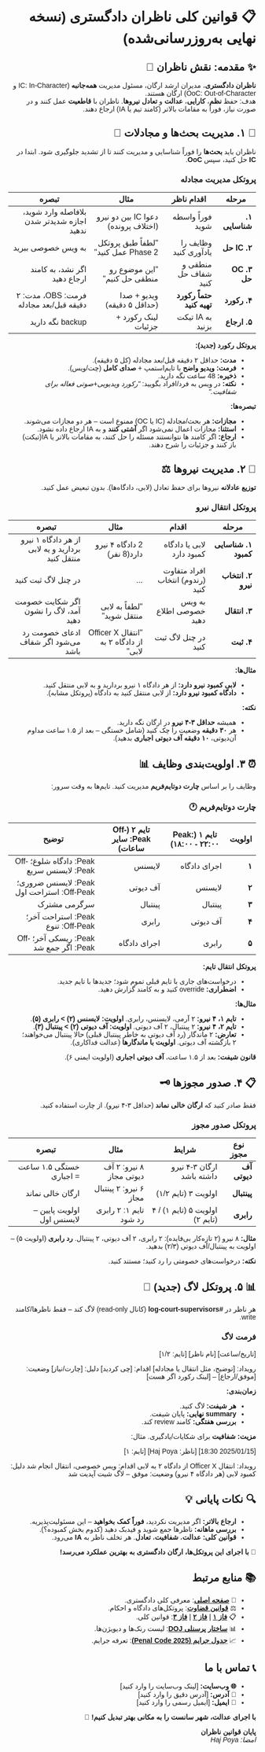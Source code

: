 
<div dir="rtl" style="text-align: right; font-family: 'Vazir', 'Arial', sans-serif;">

# 📋 **قوانین کلی ناظران دادگستری (نسخه نهایی به‌روزرسانی‌شده)**

## ✨ **مقدمه: نقش ناظران** 👑

**ناظران دادگستری**، مدیران ارشد ارگان، مسئول مدیریت **همه‌جانبه** (IC: In-Character و OoC: Out-of-Character) ارگان هستند.     
هدف: حفظ **نظم**، **کارایی**، **عدالت** و **تعادل نیروها**. ناظران با **قاطعیت** عمل کنند و در صورت نیاز، فوراً به مقامات بالاتر (کامند تیم یا IA) ارجاع دهند.  


## 🚨 **۱. مدیریت بحث‌ها و مجادلات** 💬

ناظران باید **بحث‌ها** را فوراً شناسایی و مدیریت کنند تا از تشدید جلوگیری شود. ابتدا در **IC** حل کنید، سپس **OoC**.

### **پروتکل مدیریت مجادله**  
| مرحله | اقدام ناظر | مثال | تبصره |
|--------|-------------|-------|---------|
| **۱. شناسایی** | فوراً واسطه شوید | دعوا IC بین دو نیرو (اختلاف پرونده) | بلافاصله وارد شوید، اجازه شدیدتر شدن ندهید |
| **۲. IC حل** | وظایف را یادآوری کنید | "لطفاً طبق پروتکل Phase 2 عمل کنید" | به ویس خصوصی ببرید |
| **۳. OC حل** | منطقی و شفاف حل کنید | "این موضوع رو منطقی حل کنیم" | اگر نشد، به کامند ارجاع دهید |
| **۴. رکورد** | **حتماً رکورد تهیه کنید** | ویدیو + صدا (حداقل ۵ دقیقه) | فرمت: OBS، مدت: ۲ دقیقه قبل/بعد مجادله |
| **۵. ارجاع** | به IA تیکت بزنید | لینک رکورد + جزئیات | backup نگه دارید |

**پروتکل رکورد (جدید):**  
- **مدت:** حداقل ۲ دقیقه قبل/بعد مجادله (کل ۵ دقیقه).  
- **فرمت:** **ویدیو واضح** با تایم‌استمپ + **صدای کامل** (چت/ویس).  
- **ذخیره:** 48 ساعت نگه دارید.  
- **نکته:** در ویس به فرد/افراد بگویید: *"رکورد ویدیویی+صوتی فعاله برای شفافیت."*  

**تبصره‌ها:**  
- **مجازات:** هر بحث/مجادله (IC یا OC) ممنوع است – هر دو مجازات می‌شوند.  
- **استثنا:** مجازات اعمال نمی‌شود اگر **آشتی کنند** و به IA ارجاع داده نشود.  
- **ارجاع:** اگر کامند ها نتوانستند مسئله را حل کنند، به مقامات بالاتر یا IA(تیکت) باز کنند و جزئیات را شرح دهند.


## 👥 **۲. مدیریت نیروها** ⚖️

**توزیع عادلانه** نیروها برای حفظ تعادل (لابی، دادگاه‌ها). بدون تبعیض عمل کنید.

### **پروتکل انتقال نیرو**  
| مرحله | اقدام | مثال | تبصره |
|--------|--------|-------|---------|
| **۱. شناسایی کمبود** | لابی یا دادگاه کمبود دارد | 2 دادگاه ۴ نیرو دارد(8 نفر) | از هر دادگاه ۱ نیرو بردارید و یه لابی منتقل کنید |
| **۲. انتخاب نیرو** | افراد متفاوت (رندوم) انتخاب کنید | ... | در چنل لاگ ثبت کنید |
| **۳. انتقال** | به ویس خصوصی اطلاع دهید | "لطفاً به لابی منتقل شوید" | اگر شکایت خصومت آمد، لاگ را نشون دهید |
| **۴. ثبت** | در چنل لاگ ثبت کنید | "انتقال Officer X از دادگاه ۲ به لابی" | ادعای خصومت رد می‌شود اگر شفاف باشد |

**مثال‌ها:**  
- **لابی کمبود نیرو دارد:** از هر دادگاه ۱ نیرو بردارید و به لابی منتقل کنید.  
- **دادگاه کمبود نیرو دارد:** از لابی منتقل کنید به دادگاه (پروتکل مشابه).  

**نکته:**  
- همیشه **حداقل ۳-۴ نیرو** در ارگان نگه دارید.  
- هر **۳۰ دقیقه** وضعیت را چک کنید (شامل خستگی – بعد از ۱.۵ ساعت مداوم آن‌دیوتی، **۱۰ دقیقه آف دیوتی اجباری** بدهید).


## ⏰ **۳. اولویت‌بندی وظایف** 📊

وظایف را بر اساس **چارت دوتایم‌فریم** مدیریت کنید. تایم‌ها به وقت سرور:

### **چارت دوتایم‌فریم** 🕐
| اولویت | **تایم ۱ (Peak: ۱۸:۰۰ - ۲۲:۰۰)** | **تایم ۲ (Off-Peak: سایر ساعات)** | توضیح |
|--------|------------------------------------|---------------------------------------|-------|
| **۱**  | اجرای دادگاه                     | لایسنس                              | Peak: دادگاه شلوغ؛ Off-Peak: لایسنس سریع |
| **۲**  | لایسنس                           | آف دیوتی                            | Peak: لایسنس ضروری؛ Off-Peak: استراحت اول |
| **۳**  | پینتبال                           | پینتبال                             | سرگرمی مشترک |
| **۴**  | آف دیوتی                          | رابری                               | Peak: استراحت آخر؛ Off-Peak: تنوع |
| **۵**  | رابری                             | اجرای دادگاه                        | Peak: ریسکی آخر؛ Off-Peak: اگر جمع شد |

**پروتکل انتقال تایم:**  
- درخواست‌های جاری با تایم قبلی تموم شود؛ جدیدها با تایم جدید.  
- **اضطراری:** override کنید و به کامند گزارش دهید.  

**مثال‌ها:**  
- **تایم ۱، ۴ نیرو:** ۲ آرمی، لایسنس، رابری. **اولویت: لایسنس (۲) > رابری (۵)**.  
- **تایم ۲، ۴ نیرو:** ۲ پینتبال، ۲ آف دیوتی. **اولویت: آف دیوتی (۲) > پینتبال (۳)**.  
- **تعارض:** ۲ ماندگار (رد آف دیوتی به خاطر پینتبال قبلی) حالا پینتبال می‌خواهند؛ ۲ بازگشته آف دیوتی. **اولویت با ماندگارها** (عدالت فداکاری).

**قانون شیفت:** بعد از ۱.۵ ساعت، **آف دیوتی اجباری** (اولویت ایمنی ۶).

## 📋 **۴. صدور مجوزها** 🗝️

فقط صادر کنید که **ارگان خالی نماند** (حداقل ۳-۴ نیرو). از چارت استفاده کنید.

### **پروتکل صدور مجوز**  
| نوع مجوز | شرایط | مثال | تبصره |
|-----------|--------|-------|---------|
| **آف دیوتی** | ارگان ۳-۴ نیرو داشته باشد | ۸ نیرو: ۲ آف دیوتی مجاز | خستگی ۱.۵ ساعت = اجباری |
| **پینتبال** | اولویت ۳ (تایم ۱/۲) | ۶ نیرو: ۲ پینتبال مجاز | ارگان خالی نماند |
| **رابری** | اولویت ۵ (تایم ۱) / ۴ (تایم ۲) | تایم ۱: ۲ رابری رد شود | اولویت پایین – لایسنس اول |

**مثال:** ۸ نیرو (۲ تازه‌کار بی‌فایده): ۲ رابری، ۲ آف دیوتی، ۲ پینتبال. **رد رابری** (اولویت ۵) – اولویت به پینتبال/آف دیوتی (۲/۳) بدهید.

**نکته:** درخواست‌های خصومتی را رد کنید؛ مستند کنید.


## 📊 **۵. پروتکل لاگ (جدید)** 📝

هر ناظر در **#log-court-supervisors** (کانال read-only) لاگ کند – فقط ناظرها/کامند write.

### **فرمت لاگ**  

[تاریخ/ساعت] [نام ناظر] [تایم: ۱/۲]

رویداد: [توضیح، مثل انتقال یا مجادله] اقدام: [چی کردید] دلیل: [چارت/نیاز] وضعیت: [موفق/ارجاع] – [لینک رکورد اگر هست]


**زمان‌بندی:**  
- **هر شیفت:** لاگ کنید.  
- **summary نهایی:** پایان شیفت.  
- **بررسی هفتگی:** کامند review کند.  

**مزیت:** **شفافیت** برای شکایات/یادگیری. مثال:  

[2025/01/15 18:30] [ناظر: Haj Poya] [تایم: ۱]

رویداد: انتقال Officer X از دادگاه ۲ به لابی اقدام: ویس خصوصی، انتقال انجام شد دلیل: کمبود لابی (هر دادگاه ۴ نیرو) وضعیت: موفق – لاگ شیت آپدیت شد



## 🔍 **نکات پایانی** 💡

- **ارجاع بالاتر:** اگر مدیریت نکردید، **فوراً کمک بخواهید** – این مسئولیت‌پذیریه.  
- **بررسی ماهانه:** ناظرها جمع شوید و فیدبک دهید (کدوم بخش کمبوده؟).  
- **قوانین کلی:** **عدالت**، **شفافیت**، **تعادل**. هر تخلف ناظر به **IA** می‌رود.  

**🚀 با اجرای این پروتکل‌ها، ارگان دادگستری به بهترین عملکرد می‌رسد!**


## 📚 **منابع مرتبط**

- 📜 [**صفحه اصلی**](./Home.md): معرفی کلی دادگستری.  
- ⚖️ [**قوانین قضاوت**](./JudgeRules.md): پروتکل‌های دادگاه و احکام.  
- 📋 [**فاز ۱**](./Phase1.md) | [**فاز ۲**](./Phase2.md) | [**فاز ۳**](./Phase3.md): قوانین کلی.  
- 📊 [**ساختار پرسنلی DOJ**](./Personnel.md): لیست رنک‌ها و دیویژن‌ها.  
- 📈 [**جدول جرایم (Penal Code 2025)**](https://docs.google.com/spreadsheets/d/1uEcDPJGQMUUMl_3ZUrBksYj6T-p-gm8626Guz82HVZU/edit?gid=1789809848#gid=1789809848): تعرفه جرایم.

## 📞 **تماس با ما**

- **🌐 وب‌سایت:** [لینک وب‌سایت را وارد کنید]  
- **📍 آدرس:** [آدرس دقیق را وارد کنید]  
- **📧 ایمیل:** [ایمیل رسمی را وارد کنید]  

**با اجرای عدالت، شهر سانست را به مکانی بهتر تبدیل کنیم!** 💪

**پایان قوانین ناظران**  
*امضا: Haj Poya*

</div>
